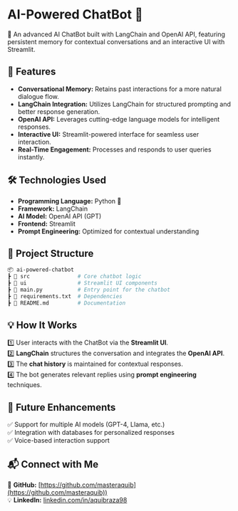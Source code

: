# **AI-Powered ChatBot 🤖**  
🚀 An advanced AI ChatBot built with LangChain and OpenAI API, featuring persistent memory for contextual conversations and an interactive UI with Streamlit.  

## **📌 Features**  
- **Conversational Memory:** Retains past interactions for a more natural dialogue flow.  
- **LangChain Integration:** Utilizes LangChain for structured prompting and better response generation.  
- **OpenAI API:** Leverages cutting-edge language models for intelligent responses.  
- **Interactive UI:** Streamlit-powered interface for seamless user interaction.  
- **Real-Time Engagement:** Processes and responds to user queries instantly.  

## **🛠️ Technologies Used**  
- **Programming Language:** Python 🐍  
- **Framework:** LangChain  
- **AI Model:** OpenAI API (GPT)  
- **Frontend:** Streamlit  
- **Prompt Engineering:** Optimized for contextual understanding  

## **📂 Project Structure**  
```bash
📦 ai-powered-chatbot  
┣ 📂 src               # Core chatbot logic  
┣ 📂 ui                # Streamlit UI components  
┣ 📜 main.py           # Entry point for the chatbot  
┣ 📜 requirements.txt  # Dependencies  
┣ 📜 README.md         # Documentation  
```

## **💡 How It Works**  
1️⃣ User interacts with the ChatBot via the **Streamlit UI**.  
2️⃣ **LangChain** structures the conversation and integrates the **OpenAI API**.  
3️⃣ The **chat history** is maintained for contextual responses.  
4️⃣ The bot generates relevant replies using **prompt engineering** techniques.  

## **📌 Future Enhancements**  
✅ Support for multiple AI models (GPT-4, Llama, etc.)  
✅ Integration with databases for personalized responses  
✅ Voice-based interaction support  

## **📬 Connect with Me**  
💼 **GitHub:** [https://github.com/masteraquib](https://github.com/masteraquib))  
💡 **LinkedIn:** [linkedin.com/in/aquibraza98](https://www.linkedin.com/in/aquibraza98/)  

